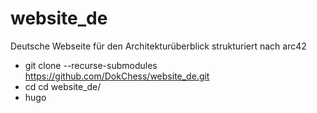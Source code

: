# website_de
Deutsche Webseite für den Architekturüberblick strukturiert nach arc42

* git clone --recurse-submodules https://github.com/DokChess/website_de.git
* cd cd website_de/
* hugo
